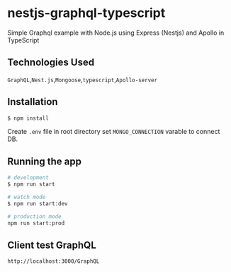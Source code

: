 # nestjs-graphql-typescript

Simple Graphql example with Node.js using Express (Nestjs) and Apollo in TypeScript

## Technologies Used
`GraphQL`,`Nest.js`,`Mongoose`,`typescript`,`Apollo-server`

## Installation

```bash
$ npm install
```
Create `.env` file in root directory set `MONGO_CONNECTION` varable to connect DB.
## Running the app

```bash
# development
$ npm run start

# watch mode
$ npm run start:dev

# production mode
npm run start:prod
```
## Client test GraphQL
`http://localhost:3000/GraphQL`
